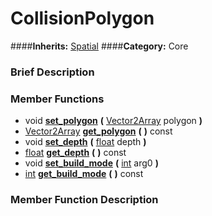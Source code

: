 #  CollisionPolygon  
####**Inherits:** [Spatial](class_spatial)
####**Category:** Core

###  Brief Description  


###  Member Functions 
  * void  **[set&#95;polygon](#set_polygon)**  **(** [Vector2Array](class_vector2array) polygon  **)**
  * [Vector2Array](class_vector2array)  **[get&#95;polygon](#get_polygon)**  **(** **)** const
  * void  **[set&#95;depth](#set_depth)**  **(** [float](class_float) depth  **)**
  * [float](class_float)  **[get&#95;depth](#get_depth)**  **(** **)** const
  * void  **[set&#95;build&#95;mode](#set_build_mode)**  **(** [int](class_int) arg0  **)**
  * [int](class_int)  **[get&#95;build&#95;mode](#get_build_mode)**  **(** **)** const

###  Member Function Description  
